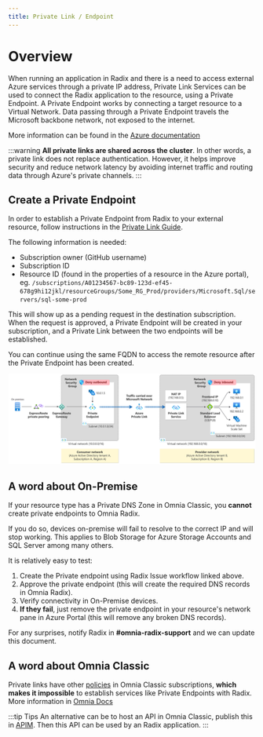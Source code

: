 ```yaml
---
title: Private Link / Endpoint
---
```


# Overview

When running an application in Radix and there is a need to access external Azure services through a private IP address, Private Link Services can be used to connect the Radix application to the resource, using a Private Endpoint. A Private Endpoint works by connecting a target resource to a Virtual Network. Data passing through a Private Endpoint travels the Microsoft backbone network, not exposed to the internet. 

More information can be found in the [Azure documentation](https://learn.microsoft.com/en-us/azure/private-link/private-link-service-overview)

:::warning
**All private links are shared across the cluster**. In other words, a private link does not replace authentication. However, it helps improve security and reduce network latency by avoiding internet traffic and routing data through Azure's private channels.
:::

## Create a Private Endpoint

In order to establish a Private Endpoint from Radix to your external resource, follow instructions in the [Private Link Guide](/guides/private-link/).

The following information is needed:

- Subscription owner (GitHub username)
- Subscription ID
- Resource ID (found in the properties of a resource in the Azure portal), eg. `/subscriptions/A01234567-bc89-123d-ef45-678g9hi12jkl/resourceGroups/Some_RG_Prod/providers/Microsoft.Sql/servers/sql-some-prod`

This will show up as a pending request in the destination subscription. When the request is approved, a Private Endpoint will be created in your subscription, and a Private Link between the two endpoints will be established.

You can continue using the same FQDN to access the remote resource after the Private Endpoint has been created.

![Illustration](private-link-service-workflow-expanded.png)

## A word about On-Premise

If your resource type has a Private DNS Zone in Omnia Classic, you **cannot** create private endpoints to Omnia Radix.

If you do so, devices on-premise will fail to resolve to the correct IP and will stop working. 
This applies to Blob Storage for Azure Storage Accounts and SQL Server among many others.

It is relatively easy to test:

1. Create the Private endpoint using Radix Issue workflow linked above.
2. Approve the private endpoint (this will create the required DNS records in Omnia Radix).
3. Verify connectivity in On-Premise devices.
4. **If they fail**, just remove the private endpoint in your resource's network pane in Azure Portal (this will remove any broken DNS records).

For any surprises, notify Radix in **#omnia-radix-support** and we can update this document.

## A word about Omnia Classic

Private links have other [policies](https://docs.omnia.equinor.com/governance/security/components/v4/vnet-private-link/#introduction) in Omnia Classic subscriptions, **which makes it impossible** to establish services like Private Endpoints with Radix. More information in [Omnia Docs](https://docs.omnia.equinor.com/products/classic/PrivateEndpoints-documentation-for-AppTeams/)

:::tip Tips
An alternative can be to host an API in Omnia Classic, publish this in [APIM](https://api.equinor.com/). Then this API can be used by an Radix application.
:::